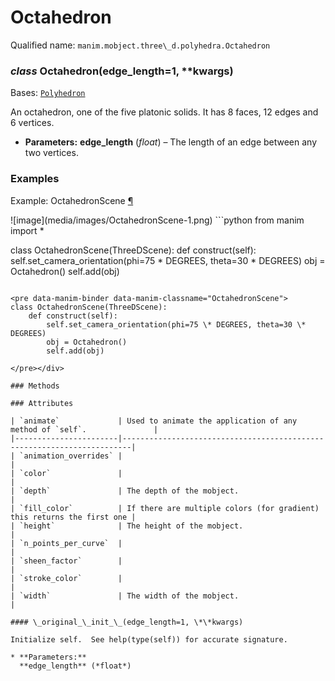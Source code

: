 # Octahedron

Qualified name: `manim.mobject.three\_d.polyhedra.Octahedron`

### *class* Octahedron(edge_length=1, \*\*kwargs)

Bases: [`Polyhedron`](manim.mobject.three_d.polyhedra.Polyhedron.md#manim.mobject.three_d.polyhedra.Polyhedron)

An octahedron, one of the five platonic solids. It has 8 faces, 12 edges and 6 vertices.

* **Parameters:**
  **edge_length** (*float*) – The length of an edge between any two vertices.

### Examples

<div id="octahedronscene" class="admonition admonition-manim-example">
<p class="admonition-title">Example: OctahedronScene <a class="headerlink" href="#octahedronscene">¶</a></p>![image](media/images/OctahedronScene-1.png)
```python
from manim import *

class OctahedronScene(ThreeDScene):
    def construct(self):
        self.set_camera_orientation(phi=75 * DEGREES, theta=30 * DEGREES)
        obj = Octahedron()
        self.add(obj)
```

<pre data-manim-binder data-manim-classname="OctahedronScene">
class OctahedronScene(ThreeDScene):
    def construct(self):
        self.set_camera_orientation(phi=75 \* DEGREES, theta=30 \* DEGREES)
        obj = Octahedron()
        self.add(obj)

</pre></div>

### Methods

### Attributes

| `animate`             | Used to animate the application of any method of `self`.               |
|-----------------------|------------------------------------------------------------------------|
| `animation_overrides` |                                                                        |
| `color`               |                                                                        |
| `depth`               | The depth of the mobject.                                              |
| `fill_color`          | If there are multiple colors (for gradient) this returns the first one |
| `height`              | The height of the mobject.                                             |
| `n_points_per_curve`  |                                                                        |
| `sheen_factor`        |                                                                        |
| `stroke_color`        |                                                                        |
| `width`               | The width of the mobject.                                              |

#### \_original_\_init_\_(edge_length=1, \*\*kwargs)

Initialize self.  See help(type(self)) for accurate signature.

* **Parameters:**
  **edge_length** (*float*)
